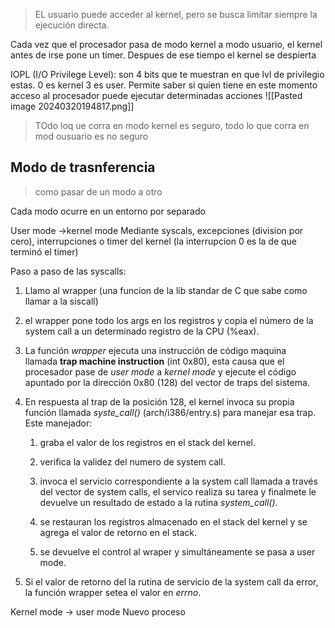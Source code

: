 > EL usuario puede acceder al kernel, pero se busca limitar siempre la ejecución directa.
> 

Cada vez que el procesador pasa de modo kernel a modo usuario, el kernel antes de irse pone un timer. Despues de ese tiempo el kernel se despierta

IOPL (I/O Privilege Level): son 4 bits que te muestran en que lvl de privilegio estas. 0 es kernel 3 es user. Permite saber si quien tiene en este momento acceso al procesador puede ejecutar determinadas acciones
![[Pasted image 20240320194817.png]]

> TOdo loq ue corra en modo kernel es seguro, todo lo que corra en mod ousuario es no seguro


## Modo de trasnferencia 
> como pasar de un modo a otro 

Cada modo ocurre en un entorno por separado

User mode ->kernel mode
Mediante syscals, excepciones (division por cero), interrupciones o timer del kernel (la interrupcion 0 es la de que terminó el timer)

Paso a paso de las syscalls: 
1. Llamo al wrapper (una funcion de la lib standar de C que sabe como llamar a la siscall)
2. el wrapper pone todo los args en los registros y copia el número de la system call a un determinado registro de la CPU (%eax).
3. La función _wrapper_ ejecuta una instrucción de código maquina llamada **trap machine instruction** (int 0x80), esta causa que el procesador pase de _user mode_ a _kernel mode_ y ejecute el código apuntado por la dirección 0x80 (128) del vector de traps del sistema.
4. En respuesta al trap de la posición 128, el kernel invoca su propia función llamada _syste_call()_ (arch/i386/entry.s) para manejar esa trap. Este manejador:
    
    1. graba el valor de los registros en el stack del kernel.
        
    2. verifica la validez del numero de system call.
        
    3. invoca el servicio correspondiente a la system call llamada a través del vector de system calls, el servico realiza su tarea y finalmete le devuelve un resultado de estado a la rutina _system_call()_.
        
    4. se restauran los registros almacenado en el stack del kernel y se agrega el valor de retorno en el stack.
        
    
    5. se devuelve el control al wraper y simultáneamente se pasa a user mode.
5. Si el valor de retorno del la rutina de servicio de la system call da error, la función wrapper setea el valor en _errno_.

Kernel mode -> user mode
Nuevo proceso